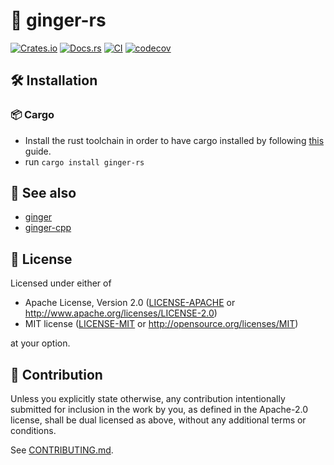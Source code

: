 # 🫚 ginger-rs

[![Crates.io](https://img.shields.io/crates/v/ginger-rs.svg)](https://crates.io/crates/ginger-rs)
[![Docs.rs](https://docs.rs/ginger-rs/badge.svg)](https://docs.rs/ginger-rs)
[![CI](https://github.com/luk036/ginger-rs/workflows/CI/badge.svg)](https://github.com/luk036/ginger-rs/actions)
[![codecov](https://codecov.io/gh/luk036/ginger-rs/graph/badge.svg?token=1qz6WD6Rs5)](https://codecov.io/gh/luk036/ginger-rs)

## 🛠️ Installation

### 📦 Cargo

- Install the rust toolchain in order to have cargo installed by following
  [this](https://www.rust-lang.org/tools/install) guide.
- run `cargo install ginger-rs`

## 👀 See also

- [ginger](https://luk036.github.io/ginger)
- [ginger-cpp](https://luk036.github.io/ginger-cpp)

## 📜 License

Licensed under either of

- Apache License, Version 2.0
  ([LICENSE-APACHE](LICENSE-APACHE) or http://www.apache.org/licenses/LICENSE-2.0)
- MIT license
  ([LICENSE-MIT](LICENSE-MIT) or http://opensource.org/licenses/MIT)

at your option.

## 🤝 Contribution

Unless you explicitly state otherwise, any contribution intentionally submitted
for inclusion in the work by you, as defined in the Apache-2.0 license, shall be
dual licensed as above, without any additional terms or conditions.

See [CONTRIBUTING.md](CONTRIBUTING.md).
